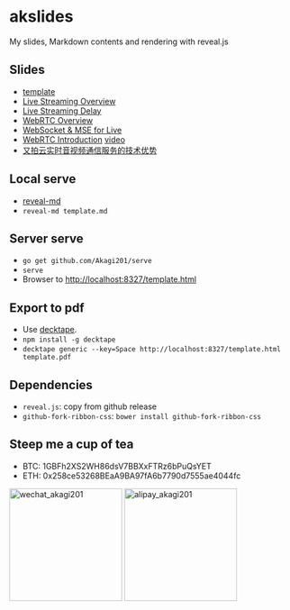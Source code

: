 # akslides

My slides, Markdown contents and rendering with reveal.js

## Slides
* [template](http://akagi201.org/akslides/template.html)
* [Live Streaming Overview](http://akagi201.org/akslides/live-streaming.html)
* [Live Streaming Delay](http://akagi201.org/akslides/livestreaming-delay.html)
* [WebRTC Overview](http://akagi201.org/akslides/webrtc.html)
* [WebSocket & MSE for Live](http://akagi201.org/akslides/websocket-mse.html)
* [WebRTC Introduction](http://akagi201.org/akslides/webrtc-intro.html) [video](https://segmentfault.com/l/1500000009204980/play)
* [又拍云实时音视频通信服务的技术优势](http://akagi201.org/akslides/upyun-rtc-advantage.html)

## Local serve
* [reveal-md](https://github.com/webpro/reveal-md)
* `reveal-md template.md`

## Server serve
* `go get github.com/Akagi201/serve`
* `serve`
* Browser to <http://localhost:8327/template.html>

## Export to pdf
* Use [decktape](https://github.com/astefanutti/decktape).
* `npm install -g decktape`
* `decktape generic --key=Space http://localhost:8327/template.html template.pdf`

## Dependencies
* `reveal.js`: copy from github release
* `github-fork-ribbon-css`: `bower install github-fork-ribbon-css`

## Steep me a cup of tea

* BTC: 1GBFh2XS2WH86dsV7BBXxFTRz6bPuQsYET
* ETH: 0x258ce53268BEaA9BA97fA6b7790d7555ae4044fc

<img src="http://akagi201.qiniudn.com/wechat_akagi201.jpeg" height="200" alt="wechat_akagi201" align=center />

<img src="http://akagi201.qiniudn.com/alipay_akagi201.jpeg" height="200" alt="alipay_akagi201" align=center />
